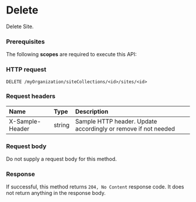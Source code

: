 # Delete

Delete Site.
### Prerequisites
The following **scopes** are required to execute this API: 
### HTTP request
<!-- { "blockType": "ignored" } -->
```http
DELETE /myOrganization/siteCollections/<id>/sites/<id>

```
### Request headers
| Name       | Type | Description|
|:---------------|:--------|:----------|
| X-Sample-Header  | string  | Sample HTTP header. Update accordingly or remove if not needed|

### Request body
Do not supply a request body for this method.


### Response
If successful, this method returns `204, No Content` response code. It does not return anything in the response body.


<!-- uuid: 285093a5-3c9a-4b08-9b13-6e19c4018d21
2015-10-21 09:22:01 UTC -->
<!-- {
  "type": "#page.annotation",
  "description": "Delete",
  "keywords": "",
  "section": "documentation",
  "tocPath": ""
}-->